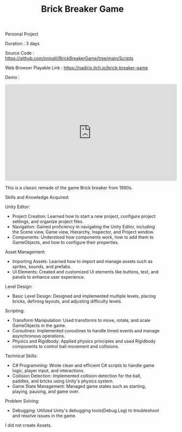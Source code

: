﻿---
title: Brick Breaker Game
publishDate: 2023-10-02 00:00:00
img: /nadirniodil.github.io/assets/Brick-breaker.jpg
description: |
   
 
  
---
Personal Project

Duration : 3 days

Source Code : https://github.com/nniodil/BrickBreakerGame/tree/main/Scripts

Web Browser Playable Link : https://nadirio.itch.io/brick-breaker-game

Demo :
<iframe width="560" height="315" src="https://www.youtube.com/embed/SZH8ALFxjts?si=J_Lhazrrh-RH6Cdx" title="YouTube video player" frameborder="0" allow="accelerometer; autoplay; clipboard-write; encrypted-media; gyroscope; picture-in-picture; web-share" referrerpolicy="strict-origin-when-cross-origin" allowfullscreen></iframe>

This is a classic remade of the game Brick breaker from 1990s.

Skills and Knowledge Acquired:

Unity Editor:
- Project Creation: Learned how to start a new project, configure project settings, and organize project files.
- Navigation: Gained proficiency in navigating the Unity Editor, including the Scene view, Game view, Hierarchy, Inspector, and Project window.
- Components: Understood how components work, how to add them to GameObjects, and how to configure their properties.

Asset Management:
- Importing Assets: Learned how to import and manage assets such as sprites, sounds, and prefabs.
- UI Elements: Created and customized UI elements like buttons, text, and panels to enhance user experience.

Level Design:
- Basic Level Design: Designed and implemented multiple levels, placing bricks, defining layouts, and adjusting difficulty levels.

Scripting:
- Transform Manipulation: Used transforms to move, rotate, and scale GameObjects in the game.
- Coroutines: Implemented coroutines to handle timed events and manage asynchronous operations.
- Physics and Rigidbody: Applied physics principles and used Rigidbody components to control ball movement and collisions.

Technical Skills:
- C# Programming: Wrote clean and efficient C# scripts to handle game logic, player input, and interactions.
- Collision Detection: Implemented collision detection for the ball, paddles, and bricks using Unity's physics system.
- Game State Management: Managed game states such as starting, playing, pausing, and game over.

Problem Solving:
- Debugging: Utilized Unity's debugging tools(Debug.Log) to troubleshoot and resolve issues in the game.

I did not create Assets.
